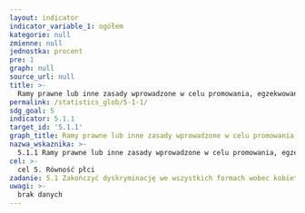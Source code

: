 ```yaml
---
layout: indicator
indicator_variable_1: ogółem
kategorie: null
zmienne: null
jednostka: procent
pre: 1
graph: null
source_url: null
title: >-
  Ramy prawne lub inne zasady wprowadzone w celu promowania, egzekwowania i monitorowania równości i niedyskryminacji ze względu na płeć
permalink: /statistics_glob/5-1-1/
sdg_goal: 5
indicator: 5.1.1
target_id: '5.1.1'
graph_title: Ramy prawne lub inne zasady wprowadzone w celu promowania, egzekwowania i monitorowania równości i niedyskryminacji ze względu na płeć
nazwa_wskaznika: >-
  5.1.1 Ramy prawne lub inne zasady wprowadzone w celu promowania, egzekwowania i monitorowania równości i niedyskryminacji ze względu na płeć
cel: >-
  cel 5. Równość płci
zadanie: 5.1 Zakończyć dyskryminację we wszystkich formach wobec kobiet i dziewcząt na całym świecie
uwagi: >-
  brak danych
---
```

